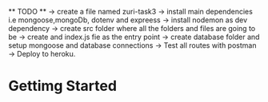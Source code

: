 ** TODO **
-> create a file named zuri-task3
-> install main dependencies i.e mongoose,mongoDb, dotenv and expreess
-> install nodemon as dev dependency
-> create src folder where all the folders and files are going to be
-> create and index.js fie as the entry point
-> create database folder and setup mongoose and database connections
-> Test all routes with postman 
-> Deploy to heroku.

# Gettimg Started
